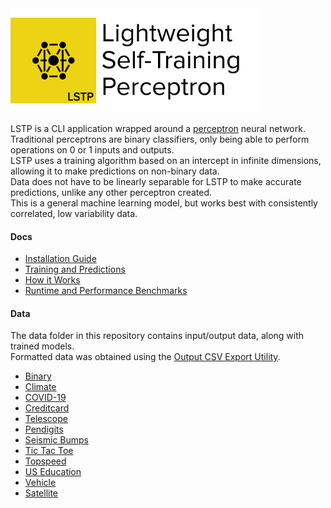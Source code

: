 <img src="https://raw.githubusercontent.com/hershyz/LSTP/master/assets/lstp_logo.png"/>

<br/>

<p>
  LSTP is a CLI application wrapped around a <a href="https://en.wikipedia.org/wiki/Perceptron">perceptron</a> neural network.<br/>
  Traditional perceptrons are binary classifiers, only being able to perform operations on 0 or 1 inputs and outputs.<br/>
  LSTP uses a training algorithm based on an intercept in infinite dimensions, allowing it to make predictions on non-binary data.<br/>
  Data does not have to be linearly separable for LSTP to make accurate predictions, unlike any other perceptron created.<br/>
  This is a general machine learning model, but works best with consistently  correlated, low variability data.<br/>
</p>

<h4>Docs</h4>
<ul>
  <li><a href="https://github.com/hershyz/LSTP/blob/master/docs/Installation%20Guide.md">Installation Guide</a></li>
  <li><a href="https://github.com/hershyz/LSTP/blob/master/docs/Training%20and%20Predictions.md">Training and Predictions</a></li>
  <li><a href="https://github.com/hershyz/LSTP/blob/master/docs/How%20it%20Works.md">How it Works</a></li>
  <li><a href="https://github.com/hershyz/LSTP/blob/master/docs/Runtime%20and%20Performance%20Benchmarks.md">Runtime and Performance Benchmarks</a></li>
</ul>

<h4>Data</h4>
<p>
  The data folder in this repository contains input/output data, along with trained models.<br/>
  Formatted data was obtained using the <a href="https://github.com/hershyz/OutputCSVExportUtility">Output CSV Export Utility</a>.<br/>
</p>
<ul>
  <li><a href="https://github.com/hershyz/LSTP/tree/master/data/binary">Binary</a></li>
  <li><a href="https://github.com/hershyz/LSTP/tree/master/data/climate">Climate</a></li>
  <li><a href="https://github.com/hershyz/LSTP/tree/master/data/covid19">COVID-19</a></li>
  <li><a href="https://github.com/hershyz/LSTP/tree/master/data/creditcard">Creditcard</a></li>
  <li><a href="https://github.com/hershyz/LSTP/tree/master/data/magictelescope">Telescope</a></li>
  <li><a href="https://github.com/hershyz/LSTP/tree/master/data/pendigits">Pendigits</a></li>
  <li><a href="https://github.com/hershyz/LSTP/tree/master/data/seismic%20bumps">Seismic Bumps</a></li>
  <li><a href="https://github.com/hershyz/LSTP/tree/master/data/tictactoe">Tic Tac Toe</a></li>
  <li><a href="https://github.com/hershyz/LSTP/tree/master/data/topspeed">Topspeed</a></li>
  <li><a href="https://github.com/hershyz/LSTP/tree/master/data/us%20education">US Education</a></li>
  <li><a href="https://github.com/hershyz/LSTP/tree/master/data/vehicle">Vehicle</a></li>
  <li><a href="https://github.com/hershyz/LSTP/tree/master/data/satellite">Satellite</a></li>
</ul>
